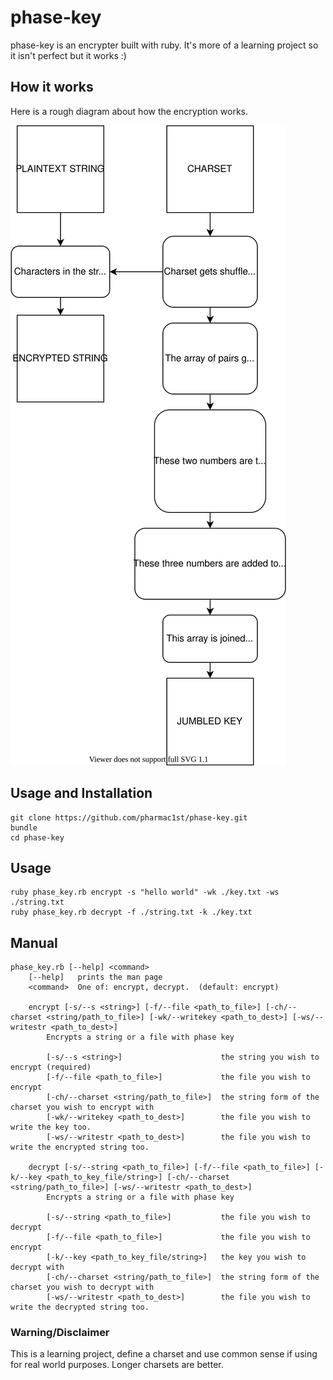 # phase-key

phase-key is an encrypter built with ruby. It's more of a learning project so it isn't perfect but it works :)

## How it works

Here is a rough diagram about how the encryption works.

<img src="pkdiagram.svg">

## Usage and Installation

```
git clone https://github.com/pharmac1st/phase-key.git
bundle
cd phase-key
```

## Usage

```
ruby phase_key.rb encrypt -s "hello world" -wk ./key.txt -ws ./string.txt
ruby phase_key.rb decrypt -f ./string.txt -k ./key.txt
```

## Manual

```
phase_key.rb [--help] <command>
	[--help]   prints the man page
	<command>  One of: encrypt, decrypt.  (default: encrypt)

	encrypt [-s/--s <string>] [-f/--file <path_to_file>] [-ch/--charset <string/path_to_file>] [-wk/--writekey <path_to_dest>] [-ws/--writestr <path_to_dest>]
		Encrypts a string or a file with phase key

		[-s/--s <string>]                      the string you wish to encrypt (required)
		[-f/--file <path_to_file>]             the file you wish to encrypt
		[-ch/--charset <string/path_to_file>]  the string form of the charset you wish to encrypt with
		[-wk/--writekey <path_to_dest>]        the file you wish to write the key too.
		[-ws/--writestr <path_to_dest>]        the file you wish to write the encrypted string too.

	decrypt [-s/--string <path_to_file>] [-f/--file <path_to_file>] [-k/--key <path_to_key_file/string>] [-ch/--charset <string/path_to_file>] [-ws/--writestr <path_to_dest>]
		Encrypts a string or a file with phase key

		[-s/--string <path_to_file>]           the file you wish to decrypt
		[-f/--file <path_to_file>]             the file you wish to encrypt
		[-k/--key <path_to_key_file/string>]   the key you wish to decrypt with
		[-ch/--charset <string/path_to_file>]  the string form of the charset you wish to decrypt with
		[-ws/--writestr <path_to_dest>]        the file you wish to write the decrypted string too.
```

### Warning/Disclaimer

This is a learning project, define a charset and use common sense if using for real world purposes. Longer charsets are better.
